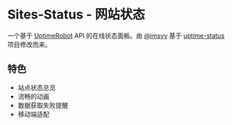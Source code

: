 # Sites-Status - 网站状态

一个基于 [UptimeRobot](https://uptimerobot.com/) API 的在线状态面板。由 [@imsyy](https://github.com/imsyy/site-status) 基于 [uptime-status](https://github.com/yb/uptime-status) 项目修改而来。

## 特色

- 站点状态总览
- 流畅的动画
- 数据获取失败提醒
- 移动端适配
